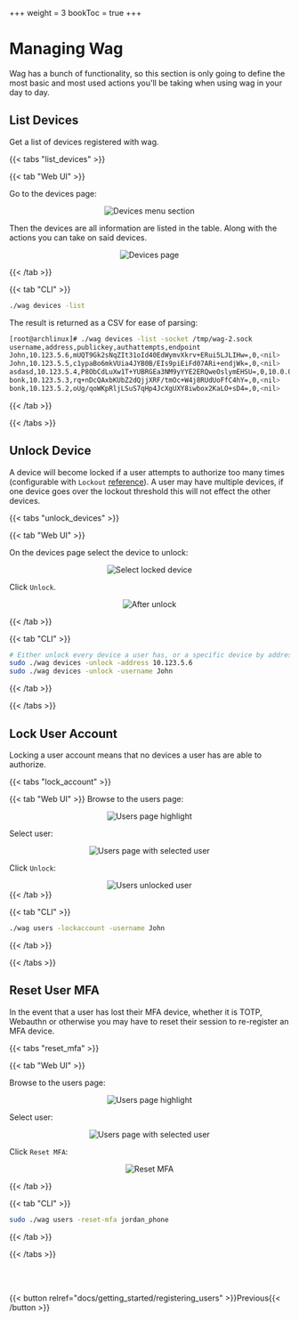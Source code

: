 +++
weight = 3
bookToc = true
+++
<link rel="stylesheet" href="/css/custom.css">


# Managing Wag

Wag has a bunch of functionality, so this section is only going to define the most basic and most used actions you'll be taking when using wag in your day to day. 


## List Devices
Get a list of devices registered with wag.

{{< tabs "list_devices" >}}

{{< tab "Web UI" >}}

Go to the devices page:

<div style="text-align:center">   
<img src="/img/show_ui/devices.png" alt="Devices menu section" class="shadow">
</div>

Then the devices are all information are listed in the table. Along with the actions you can take on said devices.

<div style="text-align:center">   
<img src="/img/show_ui/devices_page.png" alt="Devices page" class="shadow">
</div>

{{< /tab >}}

{{< tab "CLI" >}}

```sh
./wag devices -list
```

The result is returned as a CSV for ease of parsing:
```sh
[root@archlinux]# ./wag devices -list -socket /tmp/wag-2.sock
username,address,publickey,authattempts,endpoint
John,10.123.5.6,mUQT9Gk2sNqZIt31oId40EdWymvXkrv+ERui5LJLIHw=,0,<nil>
John,10.123.5.5,c1ypaBo6mkVUia4JYB0B/EIs9piEiFd07ARi+endjWk=,0,<nil>
asdasd,10.123.5.4,P8ObCdLuXw1T+YUBRGEa3NM9yYYE2ERQweOslymEHSU=,0,10.0.0.14:46268
bonk,10.123.5.3,rq+nDcQAxbKUbZ2dQjjXRF/tmOc+W4j8RUdUoFfC4hY=,0,<nil>
bonk,10.123.5.2,oUg/qoWKpRljLSuS7qHp4JcXgUXY8iwbox2KaLO+sD4=,0,<nil>
```

{{< /tab >}}

{{< /tabs >}}

## Unlock Device

A device will become locked if a user attempts to authorize too many times (configurable with `Lockout` [reference](/docs/reference/configuration_file/)). 
A user may have multiple devices, if one device goes over the lockout threshold this will not effect the other devices. 

{{< tabs "unlock_devices" >}}

{{< tab "Web UI" >}}

On the devices page select the device to unlock:

<div style="text-align:center">   
<img src="/img/show_ui/devices_select.png" alt="Select locked device" class="shadow">
</div>

Click `Unlock`.

<div style="text-align:center">   
<img src="/img/show_ui/devices_after_unlock.png" alt="After unlock" class="shadow">
</div>

{{< /tab >}}

{{< tab "CLI" >}}

```sh
# Either unlock every device a user has, or a specific device by address
sudo ./wag devices -unlock -address 10.123.5.6
sudo ./wag devices -unlock -username John
```

{{< /tab >}}


{{< /tabs >}}

## Lock User Account

Locking a user account means that no devices a user has are able to authorize. 


{{< tabs "lock_account" >}}

{{< tab "Web UI" >}}
Browse to the users page:

<div style="text-align:center">   
<img src="/img/show_ui/user_page_highlight.png" alt="Users page highlight" class="shadow">
</div>

Select user:

<div style="text-align:center">   
<img src="/img/show_ui/users_page_select.png" alt="Users page with selected user" class="shadow">
</div>

Click `Unlock`:

<div style="text-align:center">   
<img src="/img/show_ui/users_page_unlocked.png" alt="Users unlocked user" class="shadow">
</div>
{{< /tab >}}

{{< tab "CLI" >}}
```sh
./wag users -lockaccount -username John
```
{{< /tab >}}

{{< /tabs >}}



## Reset User MFA

In the event that a user has lost their MFA device, whether it is TOTP, Webauthn or otherwise you may have to reset their session to re-register an MFA device.

{{< tabs "reset_mfa" >}}

{{< tab "Web UI" >}}

Browse to the users page:

<div style="text-align:center">   
<img src="/img/show_ui/user_page_highlight.png" alt="Users page highlight" class="shadow">
</div>

Select user:

<div style="text-align:center">   
<img src="/img/show_ui/users_select2.png" alt="Users page with selected user" class="shadow">
</div>


Click `Reset MFA`:

<div style="text-align:center">   
<img src="/img/show_ui/reset_mfa.png" alt="Reset MFA" class="shadow">
</div>

{{< /tab >}}

{{< tab "CLI" >}}
```sh
sudo ./wag users -reset-mfa jordan_phone
```
{{< /tab >}}

{{< /tabs >}}


<br><br>

<div style="float: left;">
{{< button relref="docs/getting_started/registering_users" >}}Previous{{< /button >}}
</div>
